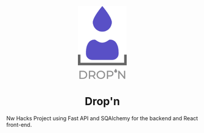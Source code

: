 <p align="center"><img width="128" src="./ui/src/assets/dropn-logo-dark.png"></p>

<h1 align="center">Drop'n</h1>

Nw Hacks Project using Fast API and SQAlchemy for the backend and React front-end.
